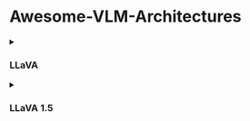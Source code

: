 # Awesome-VLM-Architectures
<details> 
  <summary><h3>LLaVA</h3></summary> 
    <table>
    <thead>
    <tr>
    <th>Title</th>
    <th>Architecture.Overview</th>
    <th>Architecture.Components</th>
    <div style="width:290px"><th>Training.Methods</th></div> 
    <th>Alignment.Techniques</th>
    <th>Alignment.Fusion Methods</th>
    <th>Datasets.Used</th>
    <th>Datasets.Purpose</th>
    </tr>
    </thead>
    <tbody>
    <tr>
    <td><a href="https://llava-vl.github.io">LLaVA: Large Language and Vision Assistant</a></td>
    <td>LLaVA combines a pre-trained CLIP visual encoder with Vicuna LLM, applying a simple linear layer to transform image features into language embedding tokens. This lightweight scheme enables quick iteration on data-centric experiments.</td>
    <td>Pre-trained CLIP visual encoder for visual features, Vicuna as the LLM for language understanding, and a trainable projection matrix for converting visual features to language embedding tokens.</td>
    <td>LLaVA uses multi-turn conversation data for instruction-tuning, applying the original auto-regressive training objective of the LLM. It involves a two-stage instruction-tuning procedure: pre-training for feature alignment using filtered CC3M to 595K image-text pairs, and fine-tuning end-to-end while keeping visual encoder weights frozen. Training includes multimodal chatbot and Science QA scenarios.</td>
    <td>Uses a simple linear layer for aligning image features with the language model&#39;s word embedding space, allowing the model to interpret visual tokens.</td>
    <td>The fusion of visual and text embeddings is achieved through a trainable projection matrix, facilitating the conversion of visual features into language embedding tokens.</td>
    <td>Filtered CC3M, LLaVA-Instruct-158K, ScienceQA</td>
    <td>CC3M for pre-training feature alignment, LLaVA-Instruct-158K for fine-tuning on multimodal instruction-following data, and ScienceQA for evaluating on a large-scale multimodal science question dataset.</td>
    </tr>
    </tbody>
    </table>
</details>
<details>  
  <summary><h3>LLaVA 1.5</h3></summary> 
    <table>
    <thead>
    <tr>
    <th>Title</th>
    <th>Architecture.Overview</th>
    <th>Architecture.Components</th>
    <th>Training.Methods</th>
    <th>Alignment.Techniques</th>
    <th>Alignment.Fusion Methods</th>
    <th>Datasets.Used</th>
    <th>Datasets.Purpose</th>
    </tr>
    </thead>
    <tbody>
    <tr>
    <td><a href="https://llava-vl.github.io">Improved Baselines with Visual Instruction Tuning</a></td>
    <td>LLaVA-1.5 enhances the original LLaVA by integrating a two-layer MLP for the vision-language connector, scaling up the visual encoder to CLIP-ViT-L-336px, and incorporating academic-task-oriented VQA datasets.</td>
    <td>Two-layer MLP for vision-language connection, CLIP-ViT-L-336px as the vision encoder, and Vicuna LLM for language understanding.</td>
    <td>The training involves using a varied set of datasets, including VQA, OCR, and region-level perception datasets, to enhance model capabilities. Training also involves scaling up input image resolution and LLM size, with significant improvements observed upon increasing the LLM to 13B parameters.</td>
    <td>Utilizes an MLP-based vision-language connector for improved multimodal capabilities, enabling stronger and more effective alignment between visual and language domains.</td>
    <td>Incorporates academic-task-oriented data for better alignment and understanding, using response formatting prompts to regularize output formats for short and long-form answers.</td>
    <td>VQA, OCR, region-level VQA, visual conversation, language conversation datasets.</td>
    <td>Enhance model capabilities in various academic tasks and visual perceptions, improve multimodal understanding and instruction-following capabilities.</td>
    </tr>
    </tbody>
    </table>
</details>


